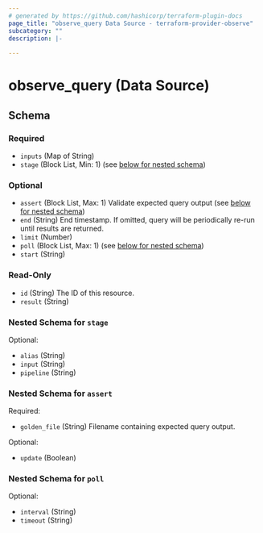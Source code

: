```yaml
---
# generated by https://github.com/hashicorp/terraform-plugin-docs
page_title: "observe_query Data Source - terraform-provider-observe"
subcategory: ""
description: |-
  
---
```


# observe_query (Data Source)





<!-- schema generated by tfplugindocs -->
## Schema

### Required

- `inputs` (Map of String)
- `stage` (Block List, Min: 1) (see [below for nested schema](#nestedblock--stage))

### Optional

- `assert` (Block List, Max: 1) Validate expected query output (see [below for nested schema](#nestedblock--assert))
- `end` (String) End timestamp. If omitted, query will be periodically re-run until results are returned.
- `limit` (Number)
- `poll` (Block List, Max: 1) (see [below for nested schema](#nestedblock--poll))
- `start` (String)

### Read-Only

- `id` (String) The ID of this resource.
- `result` (String)

<a id="nestedblock--stage"></a>
### Nested Schema for `stage`

Optional:

- `alias` (String)
- `input` (String)
- `pipeline` (String)


<a id="nestedblock--assert"></a>
### Nested Schema for `assert`

Required:

- `golden_file` (String) Filename containing expected query output.

Optional:

- `update` (Boolean)


<a id="nestedblock--poll"></a>
### Nested Schema for `poll`

Optional:

- `interval` (String)
- `timeout` (String)


